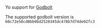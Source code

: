 Yo support for [Godbolt](https://github.com/mattgodbolt/compiler-explorer)

The supported godbolt version is `60c72e50cd0bb9bd2520345dc478b7d74de92fc3`
